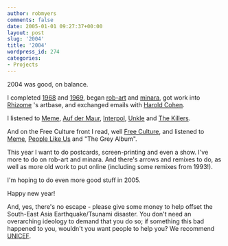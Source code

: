 ```yaml
---
author: robmyers
comments: false
date: 2005-01-01 09:27:37+00:00
layout: post
slug: '2004'
title: '2004'
wordpress_id: 274
categories:
- Projects
---
```


2004 was good, on balance.  
  
I completed [1968](/art/1968/) and [1969](/art/1969/), began [rob-art](http://rob-art.sourceforge.net/) and [minara](http://minara.sourceforge.net/), got work into [Rhizome](http://www.rhizome.org/) 's artbase, and exchanged emails with [Harold Cohen](http://crca.ucsd.edu/~hcohen/).  
  
I listened to [Meme](http://www.locarecords.com/), [Auf der Maur](http://www.aufdermaur.com/), [Interpol](http://www.interpolantics.com/), [Unkle](http://www.unkle77.org/) and [The Killers](http://www.interpolantics.com/).  
  
And on the Free Culture front I read, well [Free Culture](http://www.free-culture.org), and listened to [Meme](http://www.locarecords.com/), [People Like Us](http://www.peoplelikeus.org/) and "The Grey Album".  
  
This year I want to do postcards, screen-printing and even a show. I've more to do on rob-art and minara. And there's arrows and remixes to do, as well as more old work to put online (including some remixes from 1993!).   
  
I'm hoping to do even more good stuff in 2005.  
  
Happy new year!  
  
And, yes, there's no escape - please give some money to help offset the South-East Asia Earthquake/Tsunami disaster. You don't need an overarching ideology to demand that you do so; if something this bad happened to you, wouldn't you want people to help you? We recommend [UNICEF](http://www.supportunicef.org/).

  


